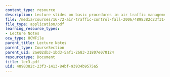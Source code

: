 ```yaml
---
content_type: resource
description: Lecture slides on basic procedures in air traffic management.
file: /media/courses/16-72-air-traffic-control-fall-2006/4898382c23f3141384bf93934b9575a5_lec3.pdf
file_type: application/pdf
learning_resource_types:
- Lecture Notes
ocw_type: OCWFile
parent_title: Lecture Notes
parent_type: CourseSection
parent_uid: 2ae02db3-1bd3-5af1-2683-31807e070124
resourcetype: Document
title: lec3.pdf
uid: 4898382c-23f3-1413-84bf-93934b9575a5
---
```

